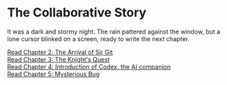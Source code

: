 # The Collaborative Story


It was a dark and stormy night. The rain pattered against the window, but a lone cursor blinked on a screen, ready to write the next chapter.

[Read Chapter 2: The Arrival of Sir Git](chapter2.py)  
[Read Chapter 3: The Knight's Quest](chapter_3.py)  
[Read Chapter 4: Introduction of Codex, the AI companion](chapter_4.py)  
[Read Chapter 5: Mysterious Bug](chapter_5.py)

